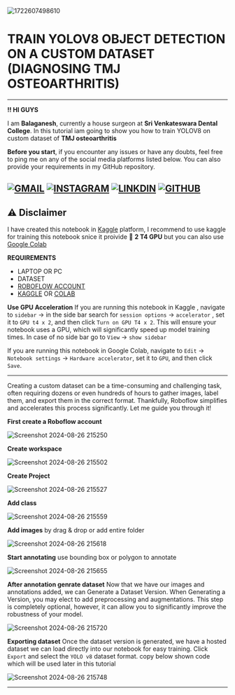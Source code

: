 
![1722607498610](https://github.com/user-attachments/assets/2d84864a-395d-4287-b756-b2224e2e551a)



# **TRAIN YOLOV8 OBJECT DETECTION ON A CUSTOM DATASET (DIAGNOSING TMJ OSTEOARTHRITIS)**

---
**!! HI GUYS**



I am **Balaganesh**, currently a house surgeon at **Sri Venkateswara Dental College**. In this tutorial iam going to show you how to train YOLOV8 on custom dataset of **TMJ osteoarthritis**


**Before you start**, if you encounter any issues or have any doubts, feel free to ping me on any of the social media platforms listed below. You can also provide your requirements in my GitHub repository.


[![GMAIL](https://img.shields.io/badge/Gmail-D14836?style=for-the-badge&logo=gmail&logoColor=white)](mailto:drbalaganesh.dentist@gmail.com)
[![INSTAGRAM](https://img.shields.io/badge/Instagram-E4405F?style=for-the-badge&logo=instagram&logoColor=white)](https://www.instagram.com/_bala.7601/)
[![LINKDIN](https://img.shields.io/badge/LinkedIn-0077B5?style=for-the-badge&logo=linkedin&logoColor=white)](https://www.linkedin.com/in/drbalaganeshdentist/)
[![GITHUB](https://img.shields.io/badge/GitHub-100000?style=for-the-badge&logo=github&logoColor=white)](https://github.com/DrDataScience-dentist/Automated-Diagnosis-of-TMJ-Osteoarthritis-Using-YOLO-BASED-DEEP-LEARNING-ALGORITHM)
---
## ⚠️ Disclaimer
I have created this notebook in [Kaggle](https://www.kaggle.com/) platform, I recommend to use kaggle for training this notebook snice it proivide 💪 **2 T4 GPU** but you can also use [Google Colab](https://colab.research.google.com/)

**REQUIREMENTS**
* LAPTOP OR PC
* DATASET
* [ROBOFLOW ACCOUNT](https://roboflow.com/)
* [KAGGLE](https://www.kaggle.com/) OR [COLAB](https://colab.research.google.com/)

**Use GPU Acceleration**
If you are running this notebook in Kaggle , navigate to `sidebar`  -> in the side bar search for  `session options` -> `accelerator` , set it to `GPU t4 x 2`, and then click `Turn on GPU T4 x 2`. This will ensure your notebook uses a GPU, which will significantly speed up model training times. In case of no side bar go to `View` -> `show sidebar`

If you are running this notebook in Google Colab, navigate to `Edit` -> `Notebook settings` -> `Hardware accelerator`, set it to `GPU`, and then click `Save`.


---

Creating a custom dataset can be a time-consuming and challenging task, often requiring dozens or even hundreds of hours to gather images, label them, and export them in the correct format. Thankfully, Roboflow simplifies and accelerates this process significantly. Let me guide you through it!

**First create a Roboflow account**


![Screenshot 2024-08-26 215250](https://github.com/user-attachments/assets/71ec7f7d-10a1-479a-8c15-bd143d6adfac)

    
**Create workspace**
    
    

![Screenshot 2024-08-26 215502](https://github.com/user-attachments/assets/3e1bec68-03a0-4f14-97cf-a26b4fab1365)

    
**Create Project**

![Screenshot 2024-08-26 215527](https://github.com/user-attachments/assets/00021d0d-e389-446e-a6e8-ba6f7039fd21)

 
**Add class**

![Screenshot 2024-08-26 215559](https://github.com/user-attachments/assets/3c72291f-fd27-451b-b1c4-e0fa5b311a83)


 
**Add images** by drag & drop or  add entire folder

    
![Screenshot 2024-08-26 215618](https://github.com/user-attachments/assets/06688ea1-2aae-48eb-b595-ae3dd0dc5f21)


    
**Start annotating** use bounding box or polygon to annotate
    
![Screenshot 2024-08-26 215655](https://github.com/user-attachments/assets/790bdcfe-f527-4019-983c-4e5faad86e16)


 
**After annotation genrate dataset**
    Now that we have our images and annotations added, we can Generate a Dataset Version. When Generating a Version, you may elect to add preprocessing and augmentations. This step is completely optional, however, it can allow you to significantly improve the robustness of your model.
    

![Screenshot 2024-08-26 215720](https://github.com/user-attachments/assets/634a37c0-bfda-4b38-9c7e-56550e069e95)


 
**Exporting dataset**
  Once the dataset version is generated, we have a hosted dataset we can load directly into our notebook for easy training. Click `Export` and select the `YOLO v8` dataset format. copy below shown code which will be used later in this tutorial
  
    
![Screenshot 2024-08-26 215748](https://github.com/user-attachments/assets/00914ac6-ed36-44ee-acf0-1c3ac952b80a)

    
  ---
